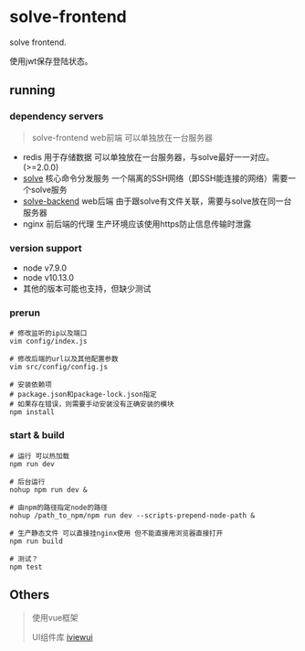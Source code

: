 # solve-frontend #

solve frontend.

使用jwt保存登陆状态。


running
--------------

### dependency servers ###
> solve-frontend  web前端 可以单独放在一台服务器

* redis           用于存储数据 可以单独放在一台服务器，与solve最好一一对应。(>=2.0.0)
* [solve](https://github.com/zouzhicun/solve)          核心命令分发服务 一个隔离的SSH网络（即SSH能连接的网络）需要一个solve服务
* [solve-backend](https://github.com/zouzhicun/solve-backend)    web后端 由于跟solve有文件关联，需要与solve放在同一台服务器
* nginx           前后端的代理 生产环境应该使用https防止信息传输时泄露

### version support ###
* node v7.9.0
* node v10.13.0
* 其他的版本可能也支持，但缺少测试

### prerun ###
```shell
# 修改监听的ip以及端口
vim config/index.js

# 修改后端的url以及其他配置参数
vim src/config/config.js

# 安装依赖项 
# package.json和package-lock.json指定
# 如果存在错误，则需要手动安装没有正确安装的模块
npm install              
```

### start & build  ###
``` shell
# 运行 可以热加载
npm run dev

# 后台运行
nohup npm run dev &

# 由npm的路径指定node的路径
nohup /path_to_npm/npm run dev --scripts-prepend-node-path &

# 生产静态文件 可以直接挂nginx使用 但不能直接用浏览器直接打开
npm run build

# 测试？
npm test
```


Others
--------------

> 使用vue框架
> 
> UI组件库 [iviewui](https://www.iviewui.com/)


